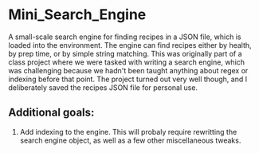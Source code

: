 # Mini_Search_Engine
A small-scale search engine for finding recipes in a JSON file, which is loaded into the environment. The engine can find recipes either by health, by prep time, or by simple string matching. This was originally part of a class project where we were tasked with writing a search engine, which was challenging because we hadn't been taught anything about regex or indexing before that point. The project turned out very well though, and I deliberately saved the recipes JSON file for personal use.  

## Additional goals: 

1. Add indexing to the engine. This will probaly require rewritting the search engine object, as well as a few other miscellaneous tweaks. 
